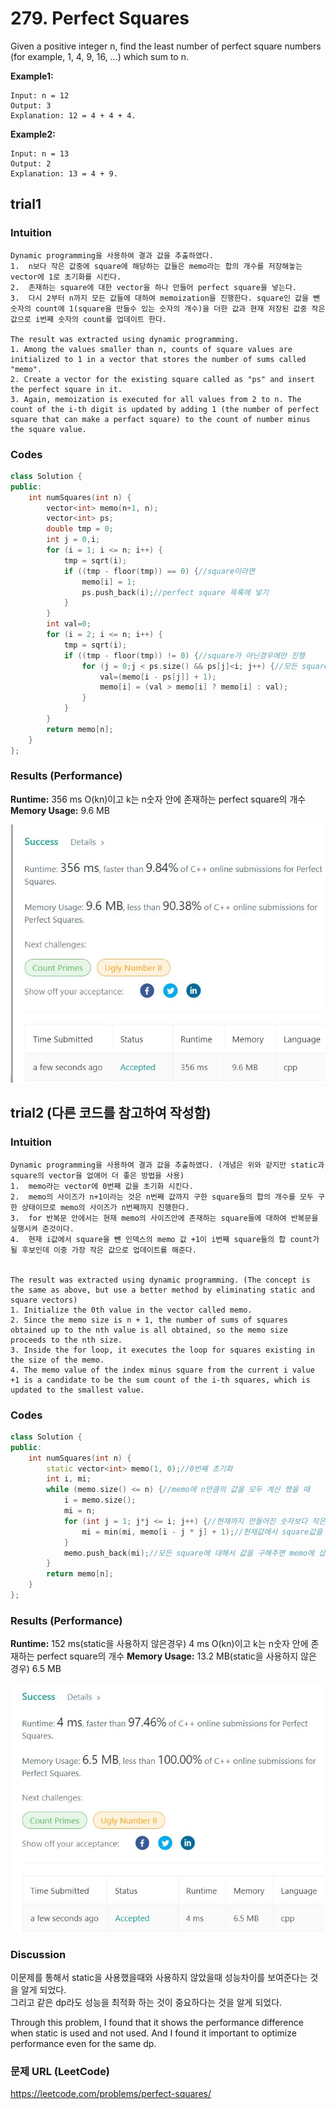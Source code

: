 # 279. Perfect Squares
Given a positive integer n, find the least number of perfect square numbers (for example, 1, 4, 9, 16, ...) which sum to n. 

**Example1:**   
```
Input: n = 12
Output: 3 
Explanation: 12 = 4 + 4 + 4.
```

**Example2:**   

```
Input: n = 13
Output: 2
Explanation: 13 = 4 + 9.
```

## trial1
### Intuition
```
Dynamic programming을 사용하여 결과 값을 추출하였다.
1.  n보다 작은 값중에 square에 해당하는 값들은 memo라는 합의 개수를 저장해놓는 vector에 1로 초기화를 시킨다.
2.  존재하는 square에 대한 vector을 하나 만들어 perfect square을 넣는다.
3.  다시 2부터 n까지 모든 값들에 대하여 memoization을 진행한다. square인 값을 뺀 숫자의 count에 1(square을 만들수 있는 숫자의 개수)을 더한 값과 현재 저장된 값중 작은값으로 i번째 숫자의 count를 업데이트 한다.

The result was extracted using dynamic programming.
1. Among the values ​​smaller than n, counts of square values ​​are initialized to 1 in a vector that stores the number of sums called "memo".
2. Create a vector for the existing square called as "ps" and insert the perfect square in it.
3. Again, memoization is executed for all values ​​from 2 to n. The count of the i-th digit is updated by adding 1 (the number of perfect square that can make a perfact square) to the count of number minus the square value.
```
### Codes  
```cpp
class Solution {
public:
	int numSquares(int n) {
		vector<int> memo(n+1, n);
		vector<int> ps;
		double tmp = 0;
		int j = 0,i;
		for (i = 1; i <= n; i++) {
			tmp = sqrt(i);
			if ((tmp - floor(tmp)) == 0) {//square이라면
				memo[i] = 1;
				ps.push_back(i);//perfect square 목록에 넣기
			}
		}
        int val=0;
		for (i = 2; i <= n; i++) {
            tmp = sqrt(i);
			if ((tmp - floor(tmp)) != 0) {//square가 아닌경우에만 진행
                for (j = 0;j < ps.size() && ps[j]<i; j++) {//모든 square에 대해서 구함
                    val=(memo[i - ps[j]] + 1);
                    memo[i] = (val > memo[i] ? memo[i] : val);
                }
            }
		}
		return memo[n];
	}
};
```

### Results (Performance)  
**Runtime:**  356 ms O(kn)이고 k는 n숫자 안에 존재하는 perfect square의 개수
**Memory Usage:** 	9.6 MB

<p align="center"> 
<img src="./capture.JPG">
</p>

## trial2 (다른 코드를 참고하여 작성함)
### Intuition
```
Dynamic programming을 사용하여 결과 값을 추출하였다. (개념은 위와 같지만 static과 square의 vector을 없애어 더 좋은 방법을 사용)
1.  memo라는 vector에 0번째 값을 초기화 시킨다.
2.  memo의 사이즈가 n+1이라는 것은 n번째 값까지 구한 square들의 합의 개수를 모두 구한 상태이므로 memo의 사이즈가 n번째까지 진행한다.
3.  for 반복문 안에서는 현재 memo의 사이즈안에 존재하는 square들에 대하여 반복문을 실행시켜 준것이다.
4.  현재 i값에서 square을 뺀 인덱스의 memo 값 +1이 i번째 square들의 합 count가 될 후보인데 이중 가장 작은 값으로 업데이트를 해준다.


The result was extracted using dynamic programming. (The concept is the same as above, but use a better method by eliminating static and square vectors)
1. Initialize the 0th value in the vector called memo.
2. Since the memo size is n + 1, the number of sums of squares obtained up to the nth value is all obtained, so the memo size proceeds to the nth size.
3. Inside the for loop, it executes the loop for squares existing in the size of the memo.
4. The memo value of the index minus square from the current i value +1 is a candidate to be the sum count of the i-th squares, which is updated to the smallest value.
```
### Codes  
```cpp
class Solution {
public:
	int numSquares(int n) {
		static vector<int> memo(1, 0);//0번째 초기화
		int i, mi;
		while (memo.size() <= n) {//memo에 n만큼의 값을 모두 계산 했을 때
			i = memo.size();
			mi = n;
			for (int j = 1; j*j <= i; j++) {//현재까지 만들어진 숫자보다 작은 모든 square에 대해서 진행하기
				mi = min(mi, memo[i - j * j] + 1);//현재값에서 square값을 뺀 인덱스의 count에 1더한값과 현재 count 값과 비교하여 작은값 넣어주기
			}
			memo.push_back(mi);//모든 square에 대해서 값을 구해주면 memo에 삽입(memo 안에는 가장 작은 count들이 나열되게 된다.)
		}
		return memo[n];
	}
};
```

### Results (Performance)  
**Runtime:**  152 ms(static을 사용하지 않은경우) 4 ms  O(kn)이고 k는 n숫자 안에 존재하는 perfect square의 개수
**Memory Usage:** 	13.2 MB(static을 사용하지 않은 경우) 	6.5 MB

<p align="center"> 
<img src="./capture2.JPG">
</p>

### Discussion
이문제를 통해서 static을 사용했을때와 사용하지 않았을때 성능차이를 보여준다는 것을 알게 되었다.  
그리고 같은 dp라도 성능을 최적화 하는 것이 중요하다는 것을 알게 되었다.

Through this problem, I found that it shows the performance difference when static is used and not used.
And I found it important to optimize performance even for the same dp.  

### 문제 URL (LeetCode)  
https://leetcode.com/problems/perfect-squares/